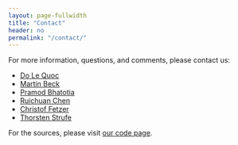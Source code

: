 ```yaml
---
layout: page-fullwidth
title: "Contact"
header: no
permalink: "/contact/"
---
```


For more information, questions, and comments, please contact us:

* [Do Le Quoc][1]
* [Martin Beck][2]
* [Pramod Bhatotia][3]
* [Ruichuan Chen][4]
* [Christof Fetzer][5]
* [Thorsten Strufe][6]

For the sources, please visit [our code page][7].

[1]: <mailto:do.le_quoc@tu-dresden.de>
[2]: <mailto:martin.Beck1@tu-dresden.de>
[3]: <mailto:pramod.bhatotia@ed.ac.uk>
[4]: <mailto:ruichuan.chen@gmail.com>
[5]: <mailto:christof.fetzer@tu-dresden.de>
[6]: <mailto:thorsten.strufe@tu-dresden.de>
[7]: https://bitbucket.org/lequocdo/privapprox
